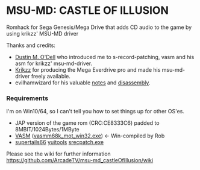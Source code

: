 # MSU-MD: CASTLE OF ILLUSION
Romhack for Sega Genesis/Mega Drive that adds CD audio to the game by using krikzz' MSU-MD driver

Thanks and credits:

* [Dustin M. O'Dell](https://twitter.com/32mbit) who introduced me to s-record-patching, vasm and his asm for krikzz' msu-md-driver.
* [Krikzz](https://github.com/krikzz/msu-md) for producing the Mega Everdrive pro and made his msu-md-driver freely available.
* evilhamwizard for his valuable [notes](https://forums.sonicretro.org/index.php?threads/castle-of-illusion-j-crap.34919/) and [disassembly](https://www.mediafire.com/download/9f63iw0otlfsu26/castle+of+illusion+disassembly+11-2-2015.7z).


### Requirements

I'm on Win10/64, so I can't tell you how to set things up for other OS'es.

* JAP version of the game rom (CRC:CE8333C6) padded to 8MBIT/1024Bytes/1MByte
* [VASM](http://sun.hasenbraten.de/vasm/) ([vasmm68k_mot_win32.exe](http://www.alphatron.co.uk/vasm/)) <- Win-compiled by Rob
* [supertails66](https://github.com/suppertails66) [yuitools](https://github.com/suppertails66/yuitools) [srecpatch.exe](https://github.com/suppertails66/yuitools/blob/master/new_tools/srecpatch.exe)

Please see the wiki for further information
https://github.com/ArcadeTV/msu-md_castleOfIllusion/wiki
